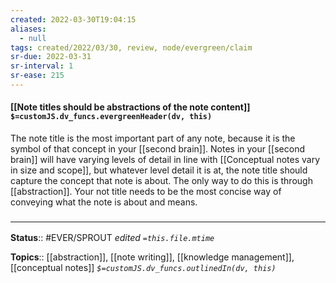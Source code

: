 ```yaml
---
created: 2022-03-30T19:04:15 
aliases:
  - null
tags: created/2022/03/30, review, node/evergreen/claim
sr-due: 2022-03-31
sr-interval: 1
sr-ease: 215
---
```


#### [[Note titles should be abstractions of the note content]] `$=customJS.dv_funcs.evergreenHeader(dv, this)`

The note title is the most important part of any note, because it is the symbol of that concept in your [[second brain]]. 
Notes in your [[second brain]] will have varying levels of detail in line with
[[Conceptual notes vary in size and scope]], 
but whatever level detail it is at,
the note title should capture the concept that note is about.
The only way to do this is through [[abstraction]]. 
Your not title needs to be the most concise way of conveying what the note is about and means. 

### <hr class="footnote"/>

**Status**:: #EVER/SPROUT
*edited `=this.file.mtime`*

**Topics**:: [[abstraction]], [[note writing]], [[knowledge management]], [[conceptual notes]] 
*`$=customJS.dv_funcs.outlinedIn(dv, this)`*
